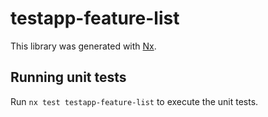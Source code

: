 # testapp-feature-list

This library was generated with [Nx](https://nx.dev).

## Running unit tests

Run `nx test testapp-feature-list` to execute the unit tests.
